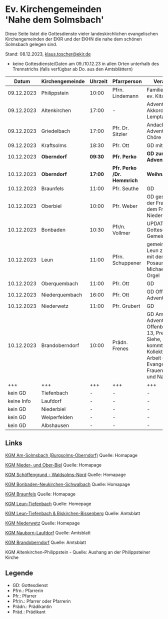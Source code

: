 # Ev. Kirchengemeinden<br>'Nahe dem Solmsbach'
Diese Seite listet die Gottesdienste vieler landeskirchlichen evangelischen Kirchengemeinden
der EKIR und der EKHN die nahe dem schönen Solmsbach gelegen sind.

Stand: 08.12.2023, klaus.toscher@ekir.de
- keine Gottesdienste/Daten am 09./10.12.23 in allen Orten unterhalb des Trennstrichs (falls verfügbar ab Do. aus den Amtsblättern)

Datum        | Kirchengemeinde | Uhrzeit    | Pfarrperson       | Veranstaltung |
------------ | --------------- | ---------- | ----------------- | ------------- |
09.12.2023   | Philippstein    | 10:00      | Pfrn. Lindemann   | Familien GD in der ev. Kita Philippstein |
09.12.2023   | Altenkirchen    | 17:00      | -                 | Adventskonzert des Akkordeonorchester Lemptal e.V. |
09.12.2023   | Griedelbach     | 17:00      | Pfr. Dr. Sitzler  | Andacht mit Adventskonzert der Chöre |
09.12.2023   | Kraftsolms      | 18:30      | Pfr. Ott          | GD mit Frauenchor |
10.12.2023   | **Oberndorf**   | **09:30**  | **Pfr. Perko**    | **GD zum zweiten Advent**    |
10.12.2023   | **Oberndorf**   | **17:00**  | **Pfr. Perko /Dr. Hemmrich**  | **Weihnachtssingen**    |
10.12.2023   | Braunfels       | 11:00      | Pfr. Seuthe       | GD            |
10.12.2023   | Oberbiel        | 10:00      | Pfr. Weber        | GD gestaltet von der Frauenhilfe und dem Frauenchor Niederbiel |
10.12.2023   | Bonbaden        | 10:30      | Pfr/n. Vollmer    | UPDATE Gottesdienst im ev. Gemeindehaus |
10.12.2023   | Leun            | 11:00      | Pfrn. Schuppener  | gemeinsamer GD in Leun zum 2. Advent mit dem Posaunenchor und Michael Klein an der Orgel |
10.12.2023   | Oberquembach    | 11:00      | Pfr. Ott          | GD            |
10.12.2023   | Niederquembach  | 16:00      | Pfr. Ott          | GD Offenes Adventssingen |
10.12.2023   | Niederwetz      | 11:00      | Pfr. Grubert      | GD            |
10.12.2023   | Brandoberndorf  | 10:00      | Prädn. Frenes     | GD Am zweiten Advent, Predigttext: Offenbarung 3.7 - 13, Predigtthema: Siehe, der Herr kommt bald, Kollekte für die Arbeit der Evangelischen Frauen in Hessen und Nassau |
+++          | +++             | +++        | +++               | +++           |
kein GD      | Tiefenbach      | -          | -                 | -             |
keine Info   | Laufdorf        | -          | -                 | -             |
kein GD      | Niederbiel      | -          | -                 | -             |
kein GD      | Weiperfelden    | -          | -                 | -             |
kein GD      | Albshausen      | -          | -                 | -             |


## Links

[KGM Am-Solmsbach (Burgsolms-Oberndorf)](https://burgsolms.ekir.de) Quelle: Homapage

[KGM Nieder- und Ober-Biel](http://www.kirche-niederbiel.de/termine) Quelle: Homapage

[KGM Schöffengrund - Waldsolms-Nord](https://schoeffengrund-waldsolms.ekir.de) Quelle: Homapage

[KGM Bonbaden-Neukirchen-Schwalbach](https://www.evangelisch-bonbaden-schwalbach-neukirchen.de/gottesdienste/) Quelle: Homapage

[KGM Braunfels](https://www.evangelisch-in-braunfels.de) Quelle: Homapage

[KGM Leun-Tiefenbach](http://evangelische-kirchengemeinde-leun.de/gottesdiensplan/) Quelle: Homepage

[KGM Leun-Tiefenbach & Biskirchen-Bissenberg](https://ol.wittich.de/titel/1108/) Quelle: Amtsblatt

[KGM Niederwetz](https://www.kirchengemeinde-nwrk.de/gemeinde-info/niederwetz/) Quelle: Homepage

[KGM Nauborn-Laufdorf](https://ol.wittich.de/titel/1161/) Quelle: Amtsblatt

[KGM Brandoberndorf](https://ol.wittich.de/titel/1212/) Quelle: Amtsblatt

KGM Altenkirchen-Philippstein - Quelle: Aushang an der Philippsteiner Kirche

## Legende
- GD: Gottesdienst
- Pfrn.: Pfarrerin
- Pfr.: Pfarrer
- Pfr/n.: Pfarrer oder Pfarrerin
- Prädn.: Prädikantin
- Präd.: Prädikant
